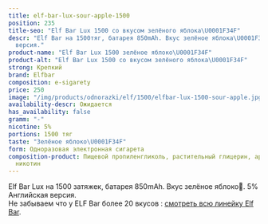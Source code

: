 ```yaml
---
title: elf-bar-lux-sour-apple-1500
position: 235
title-seo: "Elf Bar Lux 1500 со вкусом зелёного яблока\U0001F34F"
descr: "Elf Bar на 1500тяг, батарея 850mAh. Вкус зелёное яблока\U0001F34F. 5% Английская
  версия."
product-name: "Elf Bar Lux 1500 зелёное яблоко\U0001F34F"
product-alt: "Elf Bar Lux 1500 со вкусом зелёного яблока\U0001F34F"
strong: Крепкий
brand: Elfbar
composition: e-sigarety
price: 250
image: "/img/products/odnorazki/elf/1500/elfbar-lux-1500-sour-apple.jpg"
availability-descr: Ожидается
has_availability: false
gramm: "-"
nicotine: 5%
portions: 1500 тяг
taste: "Зелёное яблоко\U0001F34F"
form: Одноразовая электронная сигарета
composition-product: Пищевой пропиленгликоль, растительный глицерин, ароматизатор,
  никотин
---
```


Elf Bar Lux на 1500 затяжек, батарея 850mAh. Вкус зелёное яблоко🍏. 5% Английская версия.<br>
Не забываем что у ELF Bar более 20 вкусов : [смотреть всю линейку Elf Bar](/elfbar).